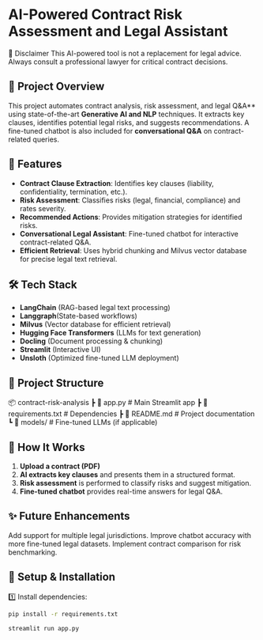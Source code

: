 # AI-Powered Contract Risk Assessment and Legal Assistant

📌 Disclaimer
This AI-powered tool is not a replacement for legal advice. Always consult a professional lawyer for critical contract decisions.

## 📌 Project Overview
This project automates contract analysis, risk assessment, and legal Q&A** using state-of-the-art **Generative AI and NLP** techniques. It extracts key clauses, identifies potential legal risks, and suggests recommendations. A fine-tuned chatbot is also included for **conversational Q&A** on contract-related queries.

## 🚀 Features
- **Contract Clause Extraction**: Identifies key clauses (liability, confidentiality, termination, etc.).
- **Risk Assessment**: Classifies risks (legal, financial, compliance) and rates severity.
- **Recommended Actions**: Provides mitigation strategies for identified risks.
- **Conversational Legal Assistant**: Fine-tuned chatbot for interactive contract-related Q&A.
- **Efficient Retrieval**: Uses hybrid chunking and Milvus vector database for precise legal text retrieval.
  

## 🛠️ Tech Stack
- **LangChain** (RAG-based legal text processing)
- **Langgraph**(State-based workflows)
- **Milvus** (Vector database for efficient retrieval)
- **Hugging Face Transformers** (LLMs for text generation)
- **Docling** (Document processing & chunking)
- **Streamlit** (Interactive UI)
- **Unsloth** (Optimized fine-tuned LLM deployment)

## 📂 Project Structure
📦 contract-risk-analysis
┣ 📜 app.py # Main Streamlit app
┣ 📜 requirements.txt # Dependencies
┣ 📜 README.md # Project documentation
┗ 📂 models/ # Fine-tuned LLMs (if applicable)



## 🎯 How It Works
1. **Upload a contract (PDF)**
2. **AI extracts key clauses** and presents them in a structured format.
3. **Risk assessment** is performed to classify risks and suggest mitigation.
4. **Fine-tuned chatbot** provides real-time answers for legal Q&A.

## ✨ Future Enhancements

Add support for multiple legal jurisdictions.
Improve chatbot accuracy with more fine-tuned legal datasets.
Implement contract comparison for risk benchmarking.

## 🔧 Setup & Installation
 1️⃣ Install dependencies:
```bash
pip install -r requirements.txt

streamlit run app.py


